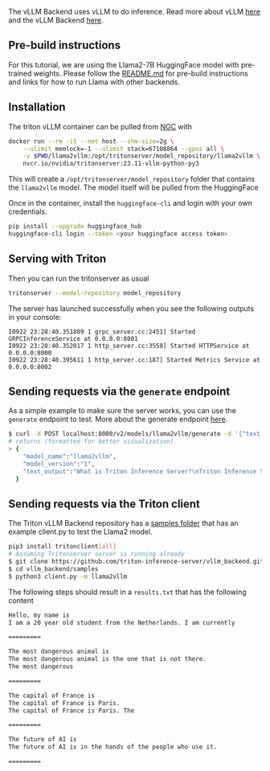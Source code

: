 <!--
# Copyright 2023, NVIDIA CORPORATION & AFFILIATES. All rights reserved.
#
# Redistribution and use in source and binary forms, with or without
# modification, are permitted provided that the following conditions
# are met:
#  * Redistributions of source code must retain the above copyright
#    notice, this list of conditions and the following disclaimer.
#  * Redistributions in binary form must reproduce the above copyright
#    notice, this list of conditions and the following disclaimer in the
#    documentation and/or other materials provided with the distribution.
#  * Neither the name of NVIDIA CORPORATION nor the names of its
#    contributors may be used to endorse or promote products derived
#    from this software without specific prior written permission.
#
# THIS SOFTWARE IS PROVIDED BY THE COPYRIGHT HOLDERS ``AS IS'' AND ANY
# EXPRESS OR IMPLIED WARRANTIES, INCLUDING, BUT NOT LIMITED TO, THE
# IMPLIED WARRANTIES OF MERCHANTABILITY AND FITNESS FOR A PARTICULAR
# PURPOSE ARE DISCLAIMED.  IN NO EVENT SHALL THE COPYRIGHT OWNER OR
# CONTRIBUTORS BE LIABLE FOR ANY DIRECT, INDIRECT, INCIDENTAL, SPECIAL,
# EXEMPLARY, OR CONSEQUENTIAL DAMAGES (INCLUDING, BUT NOT LIMITED TO,
# PROCUREMENT OF SUBSTITUTE GOODS OR SERVICES; LOSS OF USE, DATA, OR
# PROFITS; OR BUSINESS INTERRUPTION) HOWEVER CAUSED AND ON ANY THEORY
# OF LIABILITY, WHETHER IN CONTRACT, STRICT LIABILITY, OR TORT
# (INCLUDING NEGLIGENCE OR OTHERWISE) ARISING IN ANY WAY OUT OF THE USE
# OF THIS SOFTWARE, EVEN IF ADVISED OF THE POSSIBILITY OF SUCH DAMAGE.
-->

The vLLM Backend uses vLLM to do inference. Read more about vLLM [here](https://blog.vllm.ai/2023/06/20/vllm.html) and the vLLM Backend [here](https://github.com/triton-inference-server/vllm_backend).

## Pre-build instructions

For this tutorial, we are using the Llama2-7B HuggingFace model with pre-trained weights. Please follow the [README.md](README.md) for pre-build instructions and links for how to run Llama with other backends.

## Installation

The triton vLLM container can be pulled from [NGC](https://catalog.ngc.nvidia.com/orgs/nvidia/containers/tritonserver) with

```bash
docker run --rm -it --net host --shm-size=2g \
    --ulimit memlock=-1 --ulimit stack=67108864 --gpus all \
    -v $PWD/llama2vllm:/opt/tritonserver/model_repository/llama2vllm \
    nvcr.io/nvidia/tritonserver:23.11-vllm-python-py3
```
This will create a `/opt/tritonserver/model_repository` folder that contains the `llama2vllm` model. The model itself will be pulled from the HuggingFace

Once in the container, install the `huggingface-cli` and login with your own credentials.
```bash
pip install --upgrade huggingface_hub
huggingface-cli login --token <your huggingface access token>
```


## Serving with Triton

Then you can run the tritonserver as usual
```bash
tritonserver --model-repository model_repository
```
The server has launched successfully when you see the following outputs in your console:

```
I0922 23:28:40.351809 1 grpc_server.cc:2451] Started GRPCInferenceService at 0.0.0.0:8001
I0922 23:28:40.352017 1 http_server.cc:3558] Started HTTPService at 0.0.0.0:8000
I0922 23:28:40.395611 1 http_server.cc:187] Started Metrics Service at 0.0.0.0:8002
```

## Sending requests via the `generate` endpoint

As a simple example to make sure the server works, you can use the `generate` endpoint to test. More about the generate endpoint [here](https://github.com/triton-inference-server/server/blob/main/docs/protocol/extension_generate.md).

```bash
$ curl -X POST localhost:8000/v2/models/llama2vllm/generate -d '{"text_input": "What is Triton Inference Server?", "parameters": {"stream": false, "temperature": 0}}'
# returns (formatted for better visualization)
> {
    "model_name":"llama2vllm",
    "model_version":"1",
    "text_output":"What is Triton Inference Server?\nTriton Inference Server is a lightweight, high-performance"
  }
```

## Sending requests via the Triton client

The Triton vLLM Backend repository has a [samples folder](https://github.com/triton-inference-server/vllm_backend/tree/main/samples) that has an example client.py to test the Llama2 model.

```bash
pip3 install tritonclient[all]
# Assuming Tritonserver server is running already
$ git clone https://github.com/triton-inference-server/vllm_backend.git
$ cd vllm_backend/samples
$ python3 client.py -m llama2vllm

```
The following steps should result in a `results.txt` that has the following content
```bash
Hello, my name is
I am a 20 year old student from the Netherlands. I am currently

=========

The most dangerous animal is
The most dangerous animal is the one that is not there.
The most dangerous

=========

The capital of France is
The capital of France is Paris.
The capital of France is Paris. The

=========

The future of AI is
The future of AI is in the hands of the people who use it.

=========
```
